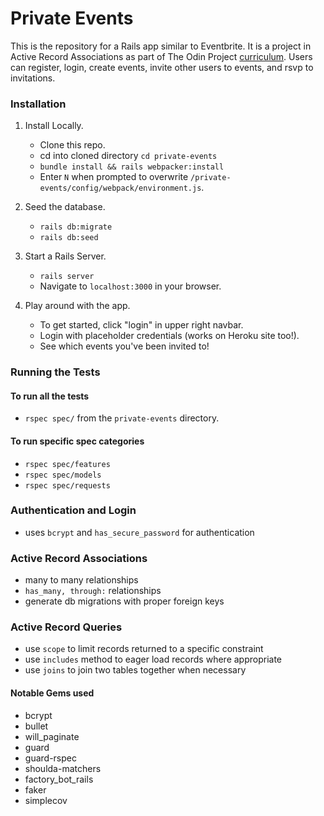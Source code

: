 # Private Events 

This is the repository for a Rails app similar to Eventbrite. It is a project in Active Record Associations as part of The Odin Project [curriculum](https://www.theodinproject.com/paths/full-stack-ruby-on-rails/courses/ruby-on-rails/lessons/associations). Users can register, login, create events, invite other users to events, and rsvp to invitations. 

### Installation

1. Install Locally.
    - Clone this repo.
    - cd into cloned directory `cd private-events`
    - `bundle install && rails webpacker:install`
    - Enter `N` when prompted to overwrite `/private-events/config/webpack/environment.js`.

2. Seed the database.
    - `rails db:migrate`
    - `rails db:seed`

3. Start a Rails Server.
    - `rails server`
    - Navigate to `localhost:3000` in your browser.
4. Play around with the app.
    - To get started, click "login" in upper right navbar.
    - Login with placeholder credentials (works on Heroku site too!).
    - See which events you've been invited to!

### Running the Tests

#### To run all the tests

- `rspec spec/` from the `private-events` directory.

#### To run specific spec categories

- `rspec spec/features`
- `rspec spec/models`
- `rspec spec/requests`

### Authentication and Login

- uses `bcrypt` and `has_secure_password` for authentication

### Active Record Associations

- many to many relationships
- `has_many, through:` relationships
- generate db migrations with proper foreign keys

### Active Record Queries

- use `scope` to limit records returned to a specific constraint
- use `includes` method to eager load records where appropriate
- use `joins` to join two tables together when necessary

#### Notable Gems used

- bcrypt
- bullet
- will_paginate
- guard
- guard-rspec
- shoulda-matchers
- factory_bot_rails
- faker
- simplecov
